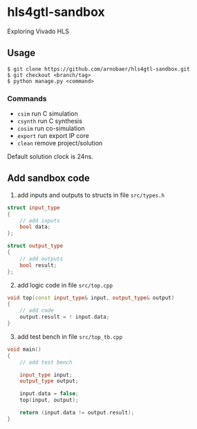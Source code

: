 # hls4gtl-sandbox

Exploring Vivado HLS

## Usage

    $ git clone https://github.com/arnobaer/hls4gtl-sandbox.git
    $ git checkout <branch/tag>
    $ python manage.py <command>

### Commands

 - `csim` run C simulation
 - `csynth` run C synthesis
 - `cosim` run co-simulation
 - `export` run export IP core
 - `clean` remove project/solution

Default solution clock is 24ns.

## Add sandbox code

1) add inputs and outputs to structs in file `src/types.h`

```c++
struct input_type
{
    // add inputs
    bool data;
};

struct output_type
{
    // add outputs
    bool result;
};
```
2) add logic code in file `src/top.cpp`

```c++
void top(const input_type& input, output_type& output)
{
    // add code
    output.result = ! input.data;
}
```
3) add test bench in file `src/top_tb.cpp`

```c++
void main()
{
    // add test bench

    input_type input;
    output_type output;

    input.data = false;
    top(input, output);

    return (input.data != output.result);
}
```
